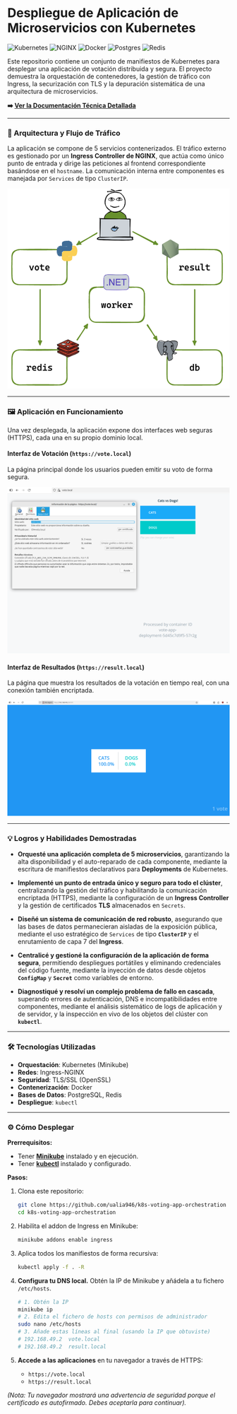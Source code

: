# Despliegue de Aplicación de Microservicios con Kubernetes

![Kubernetes](https://img.shields.io/badge/kubernetes-%23326ce5.svg?style=for-the-badge&logo=kubernetes&logoColor=white) ![NGINX](https://img.shields.io/badge/NGINX%20Ingress-%23009639.svg?style=for-the-badge&logo=nginx&logoColor=white) ![Docker](https://img.shields.io/badge/docker-%230db7ed.svg?style=for-the-badge&logo=docker&logoColor=white) ![Postgres](https://img.shields.io/badge/postgres-%23316192.svg?style=for-the-badge&logo=postgresql&logoColor=white) ![Redis](https://img.shields.io/badge/redis-%23DD0031.svg?style=for-the-badge&logo=redis&logoColor=white)

Este repositorio contiene un conjunto de manifiestos de Kubernetes para desplegar una aplicación de votación distribuida y segura. El proyecto demuestra la orquestación de contenedores, la gestión de tráfico con Ingress, la securización con TLS y la depuración sistemática de una arquitectura de microservicios.

**➡️ [Ver la Documentación Técnica Detallada](DOCUMENTACION_DETALLADA.md)**

---

### 🚀 Arquitectura y Flujo de Tráfico

La aplicación se compone de 5 servicios contenerizados. El tráfico externo es gestionado por un **Ingress Controller de NGINX**, que actúa como único punto de entrada y dirige las peticiones al frontend correspondiente basándose en el `hostname`. La comunicación interna entre componentes es manejada por `Services` de tipo `ClusterIP`.

![Diagrama de Arquitectura de Microservicios con Ingress](images/arquitectura-k8s.png)

---

### 🖼️ Aplicación en Funcionamiento

Una vez desplegada, la aplicación expone dos interfaces web seguras (HTTPS), cada una en su propio dominio local.

#### **Interfaz de Votación (`https://vote.local`)**
La página principal donde los usuarios pueden emitir su voto de forma segura.

![Interfaz de la Aplicación de Votación](images/https-connection-success.png)

#### **Interfaz de Resultados (`https://result.local`)**
La página que muestra los resultados de la votación en tiempo real, con una conexión también encriptada.

![Interfaz de la Aplicación de Resultados](images/result-app-ui.png)

---

### 💡 Logros y Habilidades Demostradas

* **Orquesté una aplicación completa de 5 microservicios**, garantizando la alta disponibilidad y el auto-reparado de cada componente, mediante la escritura de manifiestos declarativos para **Deployments** de Kubernetes.

* **Implementé un punto de entrada único y seguro para todo el clúster**, centralizando la gestión del tráfico y habilitando la comunicación encriptada (HTTPS), mediante la configuración de un **Ingress Controller** y la gestión de certificados **TLS** almacenados en `Secrets`.

* **Diseñé un sistema de comunicación de red robusto**, asegurando que las bases de datos permanecieran aisladas de la exposición pública, mediante el uso estratégico de `Services` de tipo **`ClusterIP`** y el enrutamiento de capa 7 del **Ingress**.

* **Centralicé y gestioné la configuración de la aplicación de forma segura**, permitiendo despliegues portátiles y eliminando credenciales del código fuente, mediante la inyección de datos desde objetos **`ConfigMap`** y **`Secret`** como variables de entorno.

* **Diagnostiqué y resolví un complejo problema de fallo en cascada**, superando errores de autenticación, DNS e incompatibilidades entre componentes, mediante el análisis sistemático de logs de aplicación y de servidor, y la inspección en vivo de los objetos del clúster con **`kubectl`**.

---

### 🛠️ Tecnologías Utilizadas

* **Orquestación**: Kubernetes (Minikube)
* **Redes**: Ingress-NGINX
* **Seguridad**: TLS/SSL (OpenSSL)
* **Contenerización**: Docker
* **Bases de Datos**: PostgreSQL, Redis
* **Despliegue**: `kubectl`

---

### ⚙️ Cómo Desplegar

**Prerrequisitos:**
* Tener [**Minikube**](https://minikube.sigs.k8s.io/docs/start/) instalado y en ejecución.
* Tener [**kubectl**](https://kubernetes.io/docs/tasks/tools/) instalado y configurado.

**Pasos:**
1.  Clona este repositorio:
    ```bash
    git clone https://github.com/ualia946/k8s-voting-app-orchestration
    cd k8s-voting-app-orchestration
    ```

2.  Habilita el addon de Ingress en Minikube:
    ```bash
    minikube addons enable ingress
    ```

3.  Aplica todos los manifiestos de forma recursiva:
    ```bash
    kubectl apply -f . -R
    ```

4.  **Configura tu DNS local.** Obtén la IP de Minikube y añádela a tu fichero `/etc/hosts`.
    ```bash
    # 1. Obtén la IP
    minikube ip
    # 2. Edita el fichero de hosts con permisos de administrador
    sudo nano /etc/hosts
    # 3. Añade estas líneas al final (usando la IP que obtuviste)
    # 192.168.49.2  vote.local
    # 192.168.49.2  result.local
    ```

5.  **Accede a las aplicaciones** en tu navegador a través de HTTPS:
    * `https://vote.local`
    * `https://result.local`

*(Nota: Tu navegador mostrará una advertencia de seguridad porque el certificado es autofirmado. Debes aceptarla para continuar).*
